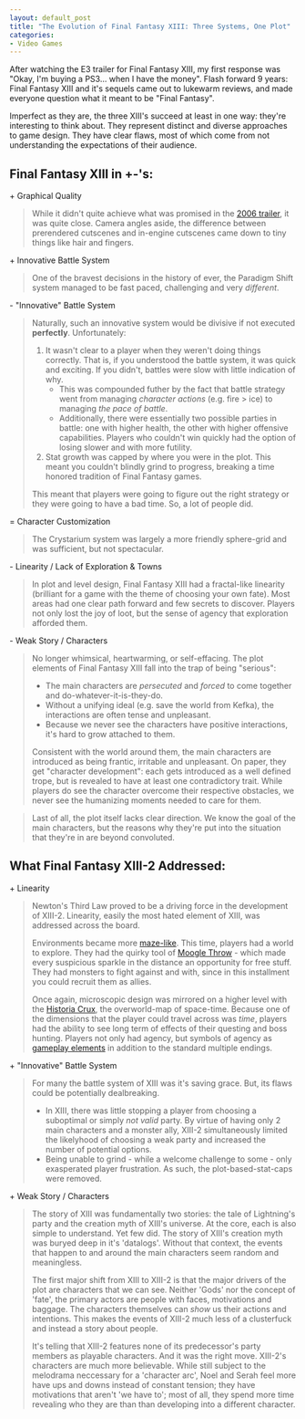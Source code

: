 ```yaml
---
layout: default_post
title: "The Evolution of Final Fantasy XIII: Three Systems, One Plot"
categories:
- Video Games
---
```


After watching the E3 trailer for Final Fantasy XIII, my first response was "Okay, I'm buying a PS3... when I have the money". Flash forward 9 years: Final Fantasy XIII and it's sequels came out to lukewarm reviews, and made everyone question what it meant to be "Final Fantasy".

Imperfect as they are, the three XIII's succeed at least in one way: they're interesting to think about. They represent distinct and diverse approaches to game design. They have clear flaws, most of which come from not understanding the expectations of their audience.

Final Fantasy XIII in +-'s:  
-----------
\+ Graphical Quality  

>While it didn't quite achieve what was promised in the [2006 trailer](https://www.youtube.com/watch?v=WH0OOulJKko), it was quite close. Camera angles aside, the difference between prerendered cutscenes and in-engine cutscenes came down to tiny things like hair and fingers.

\+ Innovative Battle System  

>One of the bravest decisions in the history of ever, the Paradigm Shift system managed to be fast paced, challenging and very *different*. 

\- "Innovative" Battle System  

>Naturally, such an innovative system would be divisive if not executed **perfectly**. Unfortunately:  
>
> 1. It wasn't clear to a player when they weren't doing things correctly. That is, if you understood the battle system, it was quick and exciting. If you didn't, battles were slow with little indication of why.  
>    * This was compounded futher by the fact that battle strategy went from managing *character actions* (e.g. fire > ice) to managing *the pace of battle*.
>    * Additionally, there were essentially two possible parties in battle: one with higher health, the other with higher offensive capabilities. Players who couldn't win quickly had the option of losing slower and with more futility.
> 2. Stat growth was capped by where you were in the plot. This meant you couldn't blindly grind to progress, breaking a time honored tradition of Final Fantasy games.  
>
>This meant that players were going to figure out the right strategy or they were going to have a bad time. So, a lot of people did.

\= Character Customization  

>The Crystarium system was largely a more friendly sphere-grid and was sufficient, but not spectacular.

\- Linearity / Lack of Exploration & Towns  

>In plot and level design, Final Fantasy XIII had a fractal-like linearity (brilliant for a game with the theme of choosing your own fate). Most areas had one clear path forward and few secrets to discover. Players not only lost the joy of loot, but the sense of agency that exploration afforded them.

\- Weak Story / Characters  

>No longer whimsical, heartwarming, or self-effacing. The plot elements of Final Fantasy XIII fall into the trap of being "serious":  
>
> * The main characters are *persecuted* and *forced* to come together and do-whatever-it-is-they-do.
> * Without a unifying ideal (e.g. save the world from Kefka), the interactions are often tense and unpleasant.
> * Because we never see the characters have positive interactions, it's hard to grow attached to them.
>
>Consistent with the world around them, the main characters are introduced as being frantic, irritable and unpleasant. On paper, they get "character development": each gets introduced as a well defined trope, but is revealed to have at least one contradictory trait. While players do see the character overcome their respective obstacles, we never see the humanizing moments needed to care for them.

<!-- > * Lightning: uptight and bitchy... though protective  
> * Snow: headstrong and positive regardless of context  
> * Vanille: the enthusiastic girl, but not really  
> * Sazh: Devoted father. Also black  
> * Hope: Angry kid.  
> * Fang: Uncouth rogue!
 -->

>Last of all, the plot itself lacks clear direction. We know the goal of the main characters, but the reasons why they're put into the situation that they're in are beyond convoluted.  


What Final Fantasy XIII-2 Addressed:
-------------

\+ Linearity

>Newton's Third Law proved to be a driving force in the development of XIII-2. Linearity, easily the most hated element of XIII, was addressed across the board.  
>
>Environments became more [maze-like](http://finalfantasy.wikia.com/wiki/Category:Final_Fantasy_XIII-2_Map_Images?file=Academia_map_ffxiii-2_complete_guide.jpg). This time, players had a world to explore. They had the quirky tool of [Moogle Throw](https://www.youtube.com/watch?v=orbTRhHOxQY&t=32) - which made every suspicious sparkle in the distance an opportunity for free stuff. They had monsters to fight against and with, since in this installment you could recruit them as allies.
>
>Once again, microscopic design was mirrored on a higher level with the [Historia Crux](http://www.gamefaqs.com/ps3/619315-final-fantasy-xiii-2/faqs/63802), the overworld-map of space-time. Because one of the dimensions that the player could travel across was *time*, players had the ability to see long term of effects of their questing and boss hunting. Players not only had agency, but symbols of agency as [gameplay elements](https://www.google.com/search?q=final+fantasy+xiii-2+giant+flan&safe=off&espv=2&biw=1259&bih=1277&source=lnms&tbm=isch&sa=X&ei=qCsJVeTcKYKogwT7yIGYDA&sqi=2&ved=0CAcQ_AUoAg) in addition to the standard multiple endings.
>

\+ "Innovative" Battle System

>For many the battle system of XIII was it's saving grace. But, its flaws could be potentially dealbreaking.  
>
> * In XIII, there was little stopping a player from choosing a suboptimal or simply *not valid* party. By virtue of having only 2 main characters and a monster ally, XIII-2 simultaneously limited the likelyhood of choosing a weak party and increased the number of potential options.
> * Being unable to grind - while a welcome challenge to some - only exasperated player frustration. As such, the plot-based-stat-caps were removed.

\+ Weak Story / Characters  

>The story of XIII was fundamentally two stories: the tale of Lightning's party and the creation myth of XIII's universe. At the core, each is also simple to understand. Yet few did. The story of XIII's creation myth was buryed deep in it's 'datalogs'. Without that context, the events that happen to and around the main characters seem random and meaningless.
>
>The first major shift from XIII to XIII-2 is that the major drivers of the plot are characters that we can see. Neither 'Gods' nor the concept of 'fate', the primary actors are people with faces, motivations and baggage. The characters themselves can *show* us their actions and intentions. This makes the events of XIII-2 much less of a clusterfuck and instead a story about people.
>
>It's telling that XIII-2 features none of its predecessor's party members as playable characters. And it was the right move. XIII-2's characters are much more believable. While still subject to the melodrama neccessary for a 'character arc', Noel and Serah feel more have ups and downs instead of constant tension; they have motivations that aren't 'we have to'; most of all, they spend more time revealing who they are than than developing into a different character.
